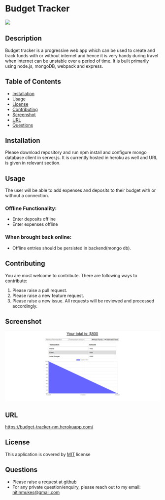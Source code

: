 # Budget Tracker
[![](https://img.shields.io/badge/License-MIT-green)](#license)
## Description
Budget tracker is a progressive web app which can be used to create and track funds with or without internet and hence it is very handy during travel when internet can be unstable over a period of time. It is built primarily using node.js, mongoDB, webpack and express.
## Table of Contents
* [Installation](#installation)
* [Usage](#usage)
* [License](#license)
* [Contributing](#contributing)
* [Screenshot](#screenshot)
* [URL](#url)
* [Questions](#questions)
## Installation
Please download repository and run npm install and configure mongo database client in server.js. It is currently hosted in heroku as well and URL is given in relevant section.
## Usage
The user will be able to add expenses and deposits to their budget with or without a connection.
### Offline Functionality:
  * Enter deposits offline
  * Enter expenses offline
### When brought back online:
  * Offline entries should be persisted in backend(mongo db).
## Contributing
You are most welcome to contribute. There are following ways to contribute:
1. Please raise a pull request.
2. Please raise a new feature request.
3. Please raise a new issue.
All requests will be reviewed and processed accordingly.
## Screenshot
![Budget_Tracker](./readme/Budget_Tracker.JPG)
## URL
https://budget-tracker-nm.herokuapp.com/
## License
This application is covered by [MIT](./LICENSE) license
## Questions
* Please raise a request at [github](https://github.com/nitinmuk)
* For any private question/enquiry, please reach out to my email: nitinmukes@gmail.com
